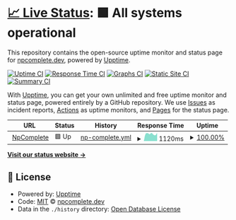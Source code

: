 # [📈 Live Status](https://npcomplete.dev): <!--live status--> **🟩 All systems operational**

This repository contains the open-source uptime monitor and status page for [npcomplete.dev](https://npcomplete.dev/), powered by [Upptime](https://github.com/upptime/upptime).

[![Uptime CI](https://github.com/npcomplete-dev/podcast-site-upptime/workflows/Uptime%20CI/badge.svg)](https://github.com/npcomplete-dev/podcast-site-upptime/actions?query=workflow%3A%22Uptime+CI%22)
[![Response Time CI](https://github.com/npcomplete-dev/podcast-site-upptime/workflows/Response%20Time%20CI/badge.svg)](https://github.com/npcomplete-dev/podcast-site-upptime/actions?query=workflow%3A%22Response+Time+CI%22)
[![Graphs CI](https://github.com/npcomplete-dev/podcast-site-upptime/workflows/Graphs%20CI/badge.svg)](https://github.com/npcomplete-dev/podcast-site-upptime/actions?query=workflow%3A%22Graphs+CI%22)
[![Static Site CI](https://github.com/npcomplete-dev/podcast-site-upptime/workflows/Static%20Site%20CI/badge.svg)](https://github.com/npcomplete-dev/podcast-site-upptime/actions?query=workflow%3A%22Static+Site+CI%22)
[![Summary CI](https://github.com/npcomplete-dev/podcast-site-upptime/workflows/Summary%20CI/badge.svg)](https://github.com/npcomplete-dev/podcast-site-upptime/actions?query=workflow%3A%22Summary+CI%22)

With [Upptime](https://upptime.js.org), you can get your own unlimited and free uptime monitor and status page, powered entirely by a GitHub repository. We use [Issues](https://github.com/npcomplete-dev/podcast-site-upptime/issues) as incident reports, [Actions](https://github.com/npcomplete-dev/podcast-site-upptime/actions) as uptime monitors, and [Pages](https://npcomplete-dev.github.io/podcast-site-upptime/) for the status page.

<!--start: status pages-->
<!-- This summary is generated by Upptime (https://github.com/upptime/upptime) -->
<!-- Do not edit this manually, your changes will be overwritten -->
<!-- prettier-ignore -->
| URL | Status | History | Response Time | Uptime |
| --- | ------ | ------- | ------------- | ------ |
| <img alt="" src="https://icons.duckduckgo.com/ip3/npcomplete.dev.ico" height="13"> [NpComplete](https://npcomplete.dev/) | 🟩 Up | [np-complete.yml](https://github.com/npcomplete-dev/podcast-site-upptime/commits/HEAD/history/np-complete.yml) | <details><summary><img alt="Response time graph" src="./graphs/np-complete/response-time-week.png" height="20"> 1120ms</summary><br><a href="https://npcomplete-dev.github.io/podcast-site-upptime/history/np-complete"><img alt="Response time 1219" src="https://img.shields.io/endpoint?url=https%3A%2F%2Fraw.githubusercontent.com%2Fnpcomplete-dev%2Fpodcast-site-upptime%2FHEAD%2Fapi%2Fnp-complete%2Fresponse-time.json"></a><br><a href="https://npcomplete-dev.github.io/podcast-site-upptime/history/np-complete"><img alt="24-hour response time 1247" src="https://img.shields.io/endpoint?url=https%3A%2F%2Fraw.githubusercontent.com%2Fnpcomplete-dev%2Fpodcast-site-upptime%2FHEAD%2Fapi%2Fnp-complete%2Fresponse-time-day.json"></a><br><a href="https://npcomplete-dev.github.io/podcast-site-upptime/history/np-complete"><img alt="7-day response time 1120" src="https://img.shields.io/endpoint?url=https%3A%2F%2Fraw.githubusercontent.com%2Fnpcomplete-dev%2Fpodcast-site-upptime%2FHEAD%2Fapi%2Fnp-complete%2Fresponse-time-week.json"></a><br><a href="https://npcomplete-dev.github.io/podcast-site-upptime/history/np-complete"><img alt="30-day response time 1040" src="https://img.shields.io/endpoint?url=https%3A%2F%2Fraw.githubusercontent.com%2Fnpcomplete-dev%2Fpodcast-site-upptime%2FHEAD%2Fapi%2Fnp-complete%2Fresponse-time-month.json"></a><br><a href="https://npcomplete-dev.github.io/podcast-site-upptime/history/np-complete"><img alt="1-year response time 1265" src="https://img.shields.io/endpoint?url=https%3A%2F%2Fraw.githubusercontent.com%2Fnpcomplete-dev%2Fpodcast-site-upptime%2FHEAD%2Fapi%2Fnp-complete%2Fresponse-time-year.json"></a></details> | <details><summary><a href="https://npcomplete-dev.github.io/podcast-site-upptime/history/np-complete">100.00%</a></summary><a href="https://npcomplete-dev.github.io/podcast-site-upptime/history/np-complete"><img alt="All-time uptime 99.97%" src="https://img.shields.io/endpoint?url=https%3A%2F%2Fraw.githubusercontent.com%2Fnpcomplete-dev%2Fpodcast-site-upptime%2FHEAD%2Fapi%2Fnp-complete%2Fuptime.json"></a><br><a href="https://npcomplete-dev.github.io/podcast-site-upptime/history/np-complete"><img alt="24-hour uptime 100.00%" src="https://img.shields.io/endpoint?url=https%3A%2F%2Fraw.githubusercontent.com%2Fnpcomplete-dev%2Fpodcast-site-upptime%2FHEAD%2Fapi%2Fnp-complete%2Fuptime-day.json"></a><br><a href="https://npcomplete-dev.github.io/podcast-site-upptime/history/np-complete"><img alt="7-day uptime 100.00%" src="https://img.shields.io/endpoint?url=https%3A%2F%2Fraw.githubusercontent.com%2Fnpcomplete-dev%2Fpodcast-site-upptime%2FHEAD%2Fapi%2Fnp-complete%2Fuptime-week.json"></a><br><a href="https://npcomplete-dev.github.io/podcast-site-upptime/history/np-complete"><img alt="30-day uptime 100.00%" src="https://img.shields.io/endpoint?url=https%3A%2F%2Fraw.githubusercontent.com%2Fnpcomplete-dev%2Fpodcast-site-upptime%2FHEAD%2Fapi%2Fnp-complete%2Fuptime-month.json"></a><br><a href="https://npcomplete-dev.github.io/podcast-site-upptime/history/np-complete"><img alt="1-year uptime 99.97%" src="https://img.shields.io/endpoint?url=https%3A%2F%2Fraw.githubusercontent.com%2Fnpcomplete-dev%2Fpodcast-site-upptime%2FHEAD%2Fapi%2Fnp-complete%2Fuptime-year.json"></a></details>

<!--end: status pages-->

[**Visit our status website →**](https://npcomplete-dev.github.io/podcast-site-upptime/)

## 📄 License

- Powered by: [Upptime](https://github.com/upptime/upptime)
- Code: [MIT](./LICENSE) © [npcomplete.dev](https://npcomplete.dev/)
- Data in the `./history` directory: [Open Database License](https://opendatacommons.org/licenses/odbl/1-0/)
